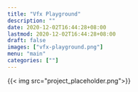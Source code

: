```yaml
---
title: "Vfx Playground"
description: ""
date: 2020-12-02T16:44:28+08:00
lastmod: 2020-12-02T16:44:28+08:00
draft: false
images: ["vfx-playground.png"]
menu: "main"
categories: [""]
---
```


{{< img src="project_placeholder.png">}}
